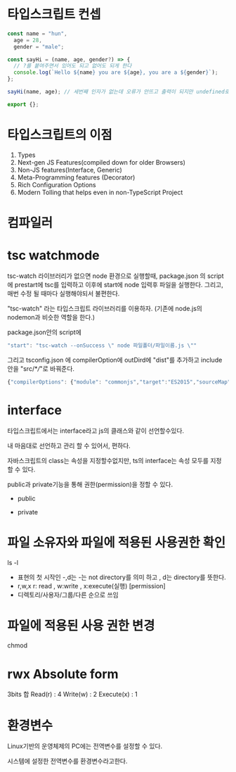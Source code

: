 # 타입스크립트 컨셉

```ts
const name = "hun",
  age = 28,
  gender = "male";

const sayHi = (name, age, gender?) => {
  // ?를 붙여주면서 있어도 되고 없어도 되게 한다
  console.log(`Hello ${name} you are ${age}, you are a ${gender}`);
};

sayHi(name, age); // 세번째 인자가 없는데 오류가 안뜨고 출력이 되지만 undefined로 출력됨.

export {};
```

# 타입스크립트의 이점

1. Types
2. Next-gen JS Features(compiled down for older Browsers)
3. Non-JS features(Interface, Generic)
4. Meta-Programming features (Decorator)
5. Rich Configuration Options
6. Modern Tolling that helps even in non-TypeScript Project

# 컴파일러

# tsc watchmode

tsc-watch 라이브러리가 없으면 node 환경으로 실행할때, package.json 의 script에 prestart에 tsc를 입력하고 이후에 start에 node 입력후 파일을 실행한다. 그리고, 매번 수정 될 때마다 실행해야되서 불편한다.

"tsc-watch" 라는 타입스크립트 라이브러리를 이용하자.
(기존에 node.js의 nodemon과 비슷한 역할을 한다.)

package.json안의 script에

```jsx
"start": "tsc-watch --onSuccess \" node 파일폴더/파일이름.js \""
```

그리고 tsconfig.json 에 compilerOption에 outDird에 "dist"를 추가하고 include 안을 "src/\*_/_"로 바꿔준다.

```jsx
{"compilerOptions": {"module": "commonjs","target":"ES2015","sourceMap":true, "outDir":"dist"},"include": ["src/**/*"], "exclude": ["node_modules"]}
```

# interface

타입스크립트에서는 interface라고 js의 클래스와 같이 선언할수있다.

내 마음대로 선언하고 관리 할 수 있어서, 편하다.

자바스크립트의 class는 속성을 지정할수없지만, ts의 interface는 속성 모두를 지정 할 수 있다.

public과 private기능을 통해 권한(permission)을 정할 수 있다.

- public

- private

# 파일 소유자와 파일에 적용된 사용권한 확인

ls -l

- 표현의 첫 시작인 -,d는 -는 not directory를 의미 하고 , d는 directory를 뜻한다.
- r,w,x r: read , w:write , x:execute(실행) [permission]
- 디렉토리/사용자/그룹/다른 순으로 쓰임

# 파일에 적용된 사용 권한 변경

chmod

# rwx Absolute form

3bits 합
Read(r) : 4
Write(w) : 2
Execute(x) : 1

# 환경변수
Linux기반의 운영체제의 PC에는 전역변수를 설정할 수 있다.

시스템에 설정한 전역변수를 환경변수라고한다.

